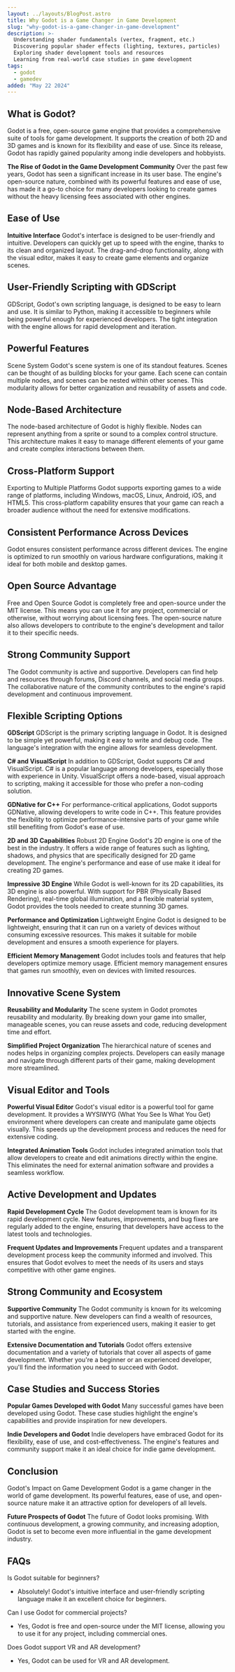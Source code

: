 ```yaml
---
layout: ../layouts/BlogPost.astro
title: Why Godot is a Game Changer in Game Development
slug: "why-godot-is-a-game-changer-in-game-development"
description: >-
  Understanding shader fundamentals (vertex, fragment, etc.)
  Discovering popular shader effects (lighting, textures, particles)
  Exploring shader development tools and resources
  Learning from real-world case studies in game development
tags:
  - godot
  - gamedev
added: "May 22 2024"
---
```


## What is Godot?

Godot is a free, open-source game engine that provides a comprehensive suite of tools for game development. It supports the creation of both 2D and 3D games and is known for its flexibility and ease of use. Since its release, Godot has rapidly gained popularity among indie developers and hobbyists.

**The Rise of Godot in the Game Development Community**
Over the past few years, Godot has seen a significant increase in its user base. The engine's open-source nature, combined with its powerful features and ease of use, has made it a go-to choice for many developers looking to create games without the heavy licensing fees associated with other engines.

## Ease of Use

**Intuitive Interface**
Godot's interface is designed to be user-friendly and intuitive. Developers can quickly get up to speed with the engine, thanks to its clean and organized layout. The drag-and-drop functionality, along with the visual editor, makes it easy to create game elements and organize scenes.

## User-Friendly Scripting with GDScript

GDScript, Godot's own scripting language, is designed to be easy to learn and use. It is similar to Python, making it accessible to beginners while being powerful enough for experienced developers. The tight integration with the engine allows for rapid development and iteration.

## Powerful Features

Scene System
Godot's scene system is one of its standout features. Scenes can be thought of as building blocks for your game. Each scene can contain multiple nodes, and scenes can be nested within other scenes. This modularity allows for better organization and reusability of assets and code.

## Node-Based Architecture

The node-based architecture of Godot is highly flexible. Nodes can represent anything from a sprite or sound to a complex control structure. This architecture makes it easy to manage different elements of your game and create complex interactions between them.

## Cross-Platform Support

Exporting to Multiple Platforms
Godot supports exporting games to a wide range of platforms, including Windows, macOS, Linux, Android, iOS, and HTML5. This cross-platform capability ensures that your game can reach a broader audience without the need for extensive modifications.

## Consistent Performance Across Devices

Godot ensures consistent performance across different devices. The engine is optimized to run smoothly on various hardware configurations, making it ideal for both mobile and desktop games.

## Open Source Advantage

Free and Open Source
Godot is completely free and open-source under the MIT license. This means you can use it for any project, commercial or otherwise, without worrying about licensing fees. The open-source nature also allows developers to contribute to the engine's development and tailor it to their specific needs.

## Strong Community Support

The Godot community is active and supportive. Developers can find help and resources through forums, Discord channels, and social media groups. The collaborative nature of the community contributes to the engine's rapid development and continuous improvement.

## Flexible Scripting Options

**GDScript**
GDScript is the primary scripting language in Godot. It is designed to be simple yet powerful, making it easy to write and debug code. The language's integration with the engine allows for seamless development.

**C# and VisualScript**
In addition to GDScript, Godot supports C# and VisualScript. C# is a popular language among developers, especially those with experience in Unity. VisualScript offers a node-based, visual approach to scripting, making it accessible for those who prefer a non-coding solution.

**GDNative for C++**
For performance-critical applications, Godot supports GDNative, allowing developers to write code in C++. This feature provides the flexibility to optimize performance-intensive parts of your game while still benefiting from Godot's ease of use.

**2D and 3D Capabilities**
Robust 2D Engine
Godot's 2D engine is one of the best in the industry. It offers a wide range of features such as lighting, shadows, and physics that are specifically designed for 2D game development. The engine's performance and ease of use make it ideal for creating 2D games.

**Impressive 3D Engine**
While Godot is well-known for its 2D capabilities, its 3D engine is also powerful. With support for PBR (Physically Based Rendering), real-time global illumination, and a flexible material system, Godot provides the tools needed to create stunning 3D games.

**Performance and Optimization**
Lightweight Engine
Godot is designed to be lightweight, ensuring that it can run on a variety of devices without consuming excessive resources. This makes it suitable for mobile development and ensures a smooth experience for players.

**Efficient Memory Management**
Godot includes tools and features that help developers optimize memory usage. Efficient memory management ensures that games run smoothly, even on devices with limited resources.

## Innovative Scene System

**Reusability and Modularity**
The scene system in Godot promotes reusability and modularity. By breaking down your game into smaller, manageable scenes, you can reuse assets and code, reducing development time and effort.

**Simplified Project Organization**
The hierarchical nature of scenes and nodes helps in organizing complex projects. Developers can easily manage and navigate through different parts of their game, making development more streamlined.

## Visual Editor and Tools

**Powerful Visual Editor**
Godot's visual editor is a powerful tool for game development. It provides a WYSIWYG (What You See Is What You Get) environment where developers can create and manipulate game objects visually. This speeds up the development process and reduces the need for extensive coding.

**Integrated Animation Tools**
Godot includes integrated animation tools that allow developers to create and edit animations directly within the engine. This eliminates the need for external animation software and provides a seamless workflow.

## Active Development and Updates

**Rapid Development Cycle**
The Godot development team is known for its rapid development cycle. New features, improvements, and bug fixes are regularly added to the engine, ensuring that developers have access to the latest tools and technologies.

**Frequent Updates and Improvements**
Frequent updates and a transparent development process keep the community informed and involved. This ensures that Godot evolves to meet the needs of its users and stays competitive with other game engines.

## Strong Community and Ecosystem

**Supportive Community**
The Godot community is known for its welcoming and supportive nature. New developers can find a wealth of resources, tutorials, and assistance from experienced users, making it easier to get started with the engine.

**Extensive Documentation and Tutorials**
Godot offers extensive documentation and a variety of tutorials that cover all aspects of game development. Whether you're a beginner or an experienced developer, you'll find the information you need to succeed with Godot.

## Case Studies and Success Stories

**Popular Games Developed with Godot**
Many successful games have been developed using Godot. These case studies highlight the engine's capabilities and provide inspiration for new developers.

**Indie Developers and Godot**
Indie developers have embraced Godot for its flexibility, ease of use, and cost-effectiveness. The engine's features and community support make it an ideal choice for indie game development.

## Conclusion

Godot's Impact on Game Development
Godot is a game changer in the world of game development. Its powerful features, ease of use, and open-source nature make it an attractive option for developers of all levels.

**Future Prospects of Godot**
The future of Godot looks promising. With continuous development, a growing community, and increasing adoption, Godot is set to become even more influential in the game development industry.

## FAQs

Is Godot suitable for beginners?

- Absolutely! Godot's intuitive interface and user-friendly scripting language make it an excellent choice for beginners.

Can I use Godot for commercial projects?

- Yes, Godot is free and open-source under the MIT license, allowing you to use it for any project, including commercial ones.

Does Godot support VR and AR development?

- Yes, Godot can be used for VR and AR development.
